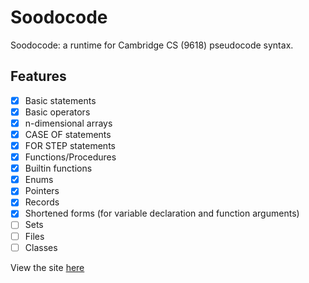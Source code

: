 # Soodocode

Soodocode: a runtime for Cambridge CS (9618) pseudocode syntax.

## Features
* [x] Basic statements
* [x] Basic operators
* [x] n-dimensional arrays
* [x] CASE OF statements
* [x] FOR STEP statements
* [x] Functions/Procedures
* [x] Builtin functions
* [x] Enums
* [x] Pointers
* [x] Records
* [x] Shortened forms (for variable declaration and function arguments)
* [ ] Sets
* [ ] Files
* [ ] Classes

View the site [here](https://balam314.github.io/soodocode)
